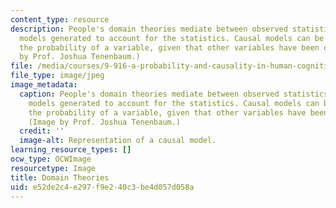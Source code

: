 ```yaml
---
content_type: resource
description: People's domain theories mediate between observed statistics and causal
  models generated to account for the statistics. Causal models can be used to judge
  the probability of a variable, given that other variables have been observed. (Image
  by Prof. Joshua Tenenbaum.)
file: /media/courses/9-916-a-probability-and-causality-in-human-cognition-spring-2003/e52de2c4e297f9e240c3be4d057d058a_9-916as03.jpg
file_type: image/jpeg
image_metadata:
  caption: People's domain theories mediate between observed statistics and causal
    models generated to account for the statistics. Causal models can be used to judge
    the probability of a variable, given that other variables have been observed.
    (Image by Prof. Joshua Tenenbaum.)
  credit: ''
  image-alt: Representation of a causal model.
learning_resource_types: []
ocw_type: OCWImage
resourcetype: Image
title: Domain Theories
uid: e52de2c4-e297-f9e2-40c3-be4d057d058a
---
```

